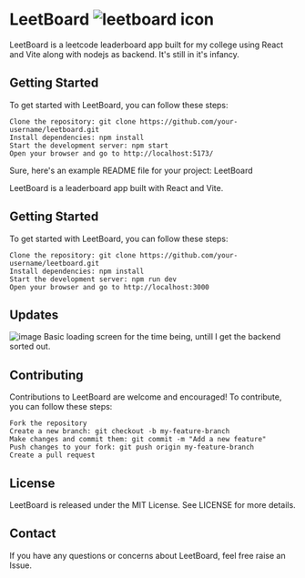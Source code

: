 # LeetBoard ![leetboard icon](https://user-images.githubusercontent.com/70798888/230801342-7a278892-9cf5-48d1-960c-e628fa439486.png)


LeetBoard is a leetcode leaderboard app built for my college using React and Vite along with nodejs as backend.
It's still in it's infancy.

## Getting Started

To get started with LeetBoard, you can follow these steps:

    Clone the repository: git clone https://github.com/your-username/leetboard.git
    Install dependencies: npm install
    Start the development server: npm start
    Open your browser and go to http://localhost:5173/

Sure, here's an example README file for your project:
LeetBoard

LeetBoard is a leaderboard app built with React and Vite.
## Getting Started

To get started with LeetBoard, you can follow these steps:

    Clone the repository: git clone https://github.com/your-username/leetboard.git
    Install dependencies: npm install
    Start the development server: npm run dev
    Open your browser and go to http://localhost:3000

## Updates

![image](https://user-images.githubusercontent.com/70798888/230801585-f84993cf-b6a0-46a4-84b9-b3cd6a936060.png)
Basic loading screen for the time being, untill I get the backend sorted out.


## Contributing

Contributions to LeetBoard are welcome and encouraged! To contribute, you can follow these steps:

    Fork the repository
    Create a new branch: git checkout -b my-feature-branch
    Make changes and commit them: git commit -m "Add a new feature"
    Push changes to your fork: git push origin my-feature-branch
    Create a pull request

## License

LeetBoard is released under the MIT License. See LICENSE for more details.
## Contact

If you have any questions or concerns about LeetBoard, feel free raise an Issue.

